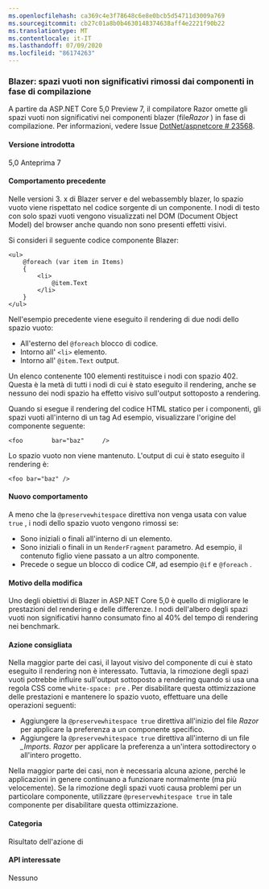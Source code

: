 ```yaml
---
ms.openlocfilehash: ca369c4e3f78648c6e8e0bcb5d54711d3009a769
ms.sourcegitcommit: cb27c01a8b0b4630148374638aff4e2221f90b22
ms.translationtype: MT
ms.contentlocale: it-IT
ms.lasthandoff: 07/09/2020
ms.locfileid: "86174263"
---
```

### <a name="blazor-insignificant-whitespace-trimmed-from-components-at-compile-time"></a>Blazer: spazi vuoti non significativi rimossi dai componenti in fase di compilazione

A partire da ASP.NET Core 5,0 Preview 7, il compilatore Razor omette gli spazi vuoti non significativi nei componenti blazer (file*Razor* ) in fase di compilazione. Per informazioni, vedere Issue [DotNet/aspnetcore # 23568](https://github.com/dotnet/aspnetcore/issues/23568).

#### <a name="version-introduced"></a>Versione introdotta

5,0 Anteprima 7

#### <a name="old-behavior"></a>Comportamento precedente

Nelle versioni 3. x di Blazer server e del webassembly blazer, lo spazio vuoto viene rispettato nel codice sorgente di un componente. I nodi di testo con solo spazi vuoti vengono visualizzati nel DOM (Document Object Model) del browser anche quando non sono presenti effetti visivi.

Si consideri il seguente codice componente Blazer:

```razor
<ul>
    @foreach (var item in Items)
    {
        <li>
            @item.Text
        </li>
    }
</ul>
```

Nell'esempio precedente viene eseguito il rendering di due nodi dello spazio vuoto:

* All'esterno del `@foreach` blocco di codice.
* Intorno all' `<li>` elemento.
* Intorno all' `@item.Text` output.

Un elenco contenente 100 elementi restituisce i nodi con spazio 402. Questa è la metà di tutti i nodi di cui è stato eseguito il rendering, anche se nessuno dei nodi spazio ha effetto visivo sull'output sottoposto a rendering.

Quando si esegue il rendering del codice HTML statico per i componenti, gli spazi vuoti all'interno di un tag Ad esempio, visualizzare l'origine del componente seguente:

```razor
<foo        bar="baz"     />
```

Lo spazio vuoto non viene mantenuto. L'output di cui è stato eseguito il rendering è:

```razor
<foo bar="baz" />
```

#### <a name="new-behavior"></a>Nuovo comportamento

A meno che la `@preservewhitespace` direttiva non venga usata con value `true` , i nodi dello spazio vuoto vengono rimossi se:

* Sono iniziali o finali all'interno di un elemento.
* Sono iniziali o finali in un `RenderFragment` parametro. Ad esempio, il contenuto figlio viene passato a un altro componente.
* Precede o segue un blocco di codice C#, ad esempio `@if` e `@foreach` .

#### <a name="reason-for-change"></a>Motivo della modifica

Uno degli obiettivi di Blazer in ASP.NET Core 5,0 è quello di migliorare le prestazioni del rendering e delle differenze. I nodi dell'albero degli spazi vuoti non significativi hanno consumato fino al 40% del tempo di rendering nei benchmark.

#### <a name="recommended-action"></a>Azione consigliata

Nella maggior parte dei casi, il layout visivo del componente di cui è stato eseguito il rendering non è interessato. Tuttavia, la rimozione degli spazi vuoti potrebbe influire sull'output sottoposto a rendering quando si usa una regola CSS come `white-space: pre` . Per disabilitare questa ottimizzazione delle prestazioni e mantenere lo spazio vuoto, effettuare una delle operazioni seguenti:

* Aggiungere la `@preservewhitespace true` direttiva all'inizio del file *Razor* per applicare la preferenza a un componente specifico.
* Aggiungere la `@preservewhitespace true` direttiva all'interno di un file *_Imports. Razor* per applicare la preferenza a un'intera sottodirectory o all'intero progetto.

Nella maggior parte dei casi, non è necessaria alcuna azione, perché le applicazioni in genere continuano a funzionare normalmente (ma più velocemente). Se la rimozione degli spazi vuoti causa problemi per un particolare componente, utilizzare `@preservewhitespace true` in tale componente per disabilitare questa ottimizzazione.

#### <a name="category"></a>Categoria

Risultato dell'azione di

#### <a name="affected-apis"></a>API interessate

Nessuno

<!--

#### Affected APIs

Not detectable via API analysis

-->
